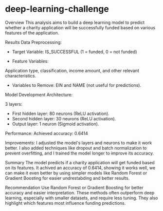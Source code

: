 # deep-learning-challenge

Overview
This analysis aims to build a deep learning model to predict whether a charity application will be successfully funded based on various features of the application.

Results
Data Preprocessing:

- Target Variable:
IS_SUCCESSFUL (1 = funded, 0 = not funded)

- Feature Variables:

Application type, classification, income amount, and other relevant characteristics.
 - Variables to Remove:
EIN and NAME (not useful for predictions).

Model Development
Architecture:

3 layers:

- First hidden layer: 80 neurons (ReLU activation).
- Second hidden layer: 30 neurons (ReLU activation).
- Output layer: 1 neuron (Sigmoid activation).

Performance:
Achieved accuracy: 0.6414 

Improvements:
I adjusted the model's layers and neurons to make it work better. I also added techniques like dropout and batch normalization to prevent overfitting, and I trained the model longer to improve its accuracy.

Summary
The model predicts if a charity application will get funded based on its features. It achived an accuracy of 0.6414, showing it works well, we can make it even better by using simpler models like Random Forest or Gradient Boosting for easier undrestabding and better results.


Recommendation
Use Random Forest or Gradient Boosting for better accuracy and easier interpretation. These methods often outperform deep learning, especially with smaller datasets, and require less tuning. They also highlight which features most influence funding predictions.

